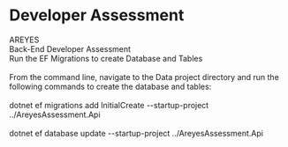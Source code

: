 # Developer Assessment<br/>
AREYES
<br/>
Back-End Developer Assessment
<br/>
Run the EF Migrations to create Database and Tables
<br/>
<br/>
From the command line, navigate to the Data project directory and run the following commands to create the database and tables:
<br/><br/>
dotnet ef migrations add InitialCreate --startup-project ../AreyesAssessment.Api
<br/>
<br/>
dotnet ef database update --startup-project ../AreyesAssessment.Api
